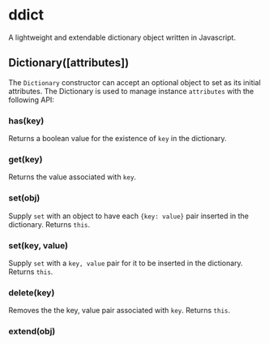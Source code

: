 ddict
=====

A lightweight and extendable dictionary object written in Javascript.

Dictionary([attributes])
---
The `Dictionary` constructor can accept an optional object to set as its initial attributes. The Dictionary is used to manage instance `attributes` with the following API:

### has(key)
  Returns a boolean value for the existence of `key` in the dictionary.
  
### get(key)
  Returns the value associated with `key`.
  
### set(obj) 
  Supply `set` with an object to have each `{key: value}` pair inserted in the dictionary. Returns `this`.
  
### set(key, value)
  Supply `set` with a `key, value` pair for it to be inserted in the dictionary. Returns `this`.
  
### delete(key)
  Removes the the key, value pair associated with `key`. Returns `this`.
	
### extend(obj)
